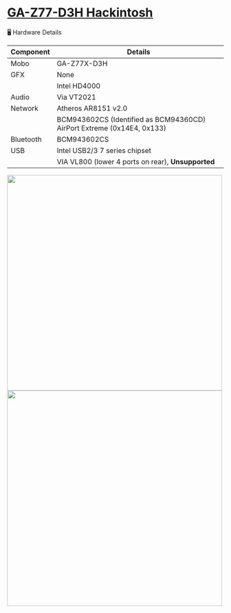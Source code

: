 # <a href="https://www.gigabyte.com/Motherboard/GA-Z77-D3H-rev-10#ov">GA-Z77-D3H Hackintosh</a>

<g-emoji class="g-emoji" alias="desktop_computer" fallback-src="https://github.githubassets.com/images/icons/emoji/unicode/1f5a5.png">🖥</g-emoji> Hardware Details</h2>
<table>
<thead>
<tr>
<th>Component</th>
<th>Details</th>
</tr>
</thead>
<tbody>
<tr>
<td>Mobo</td>
<td>GA-Z77X-D3H</td>
</tr>
<tr>
<td>GFX</td>
<td>None</td>
</tr>
<tr>
<td></td>
<td>Intel HD4000</td>
</tr>
<tr>
<td>Audio</td>
<td>Via VT2021</td>
</tr>
<tr>
<td>Network</td>
<td>Atheros AR8151 v2.0</td>
</tr>
<tr>
<td></td>
<td>BCM943602CS (Identified as BCM94360CD) AirPort Extreme  (0x14E4, 0x133)</td>
</tr>
<tr>
<td>Bluetooth</td>
<td>BCM943602CS</td>
</tr>
<tr>
<td>USB</td>
<td>Intel USB2/3 7 series chipset</td>
</tr>
<tr>
<td></td>
<td>VIA VL800 (lower 4 ports on rear), <strong>Unsupported</strong>
  </td></tr>
</table>

<img src="https://static.gigabyte.com/StaticFile/Image/Global/1161dd75470bbb347310fed3d2d280fa/Product/8692/png/1000" width="500">
<img src="https://static.gigabyte.com/StaticFile/Image/Global/bb46101b4eeeaf30b02ee596b7264d68/Product/8694/webp/1000" width="500">

